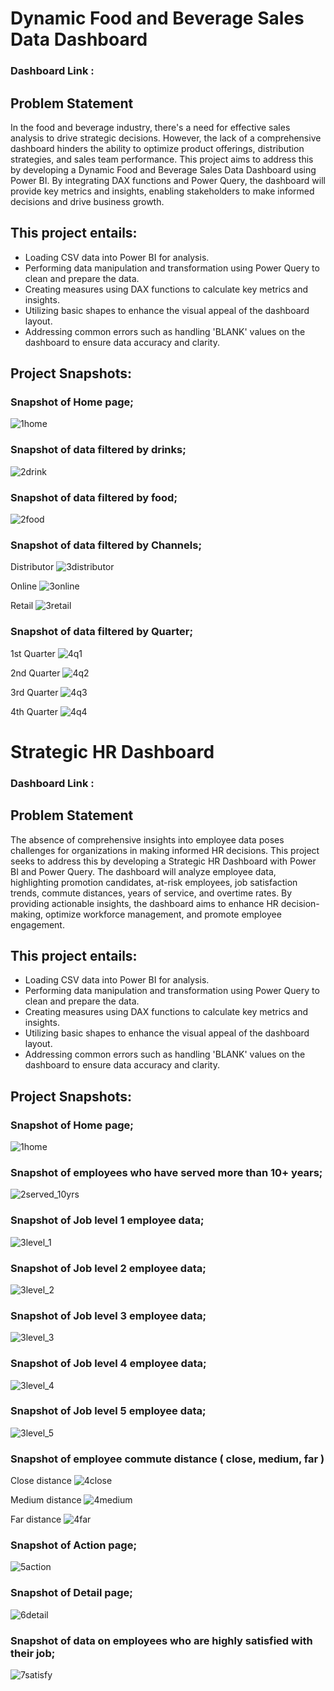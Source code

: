 
# Dynamic Food and Beverage Sales Data Dashboard

### Dashboard Link : 

## Problem Statement

In the food and beverage industry, there's a need for effective sales analysis to drive strategic decisions. However, the lack of a comprehensive dashboard hinders the ability to optimize product offerings, distribution strategies, and sales team performance. This project aims to address this by developing a Dynamic Food and Beverage Sales Data Dashboard using Power BI. By integrating DAX functions and Power Query, the dashboard will provide key metrics and insights, enabling stakeholders to make informed decisions and drive business growth.


## This project entails: 

- Loading CSV data into Power BI for analysis.
- Performing data manipulation and transformation using Power Query to clean and prepare the data.
- Creating measures using DAX functions to calculate key metrics and insights.
- Utilizing basic shapes to enhance the visual appeal of the dashboard layout.
- Addressing common errors such as handling 'BLANK' values on the dashboard to ensure data accuracy and clarity.

## Project Snapshots:

### Snapshot of Home page;
![1home](https://github.com/fyxx10/dataAnalytics/assets/68247195/19668404-ad0e-4f7d-afbd-5c2a78f14df4)

### Snapshot of data filtered by drinks;
![2drink](https://github.com/fyxx10/dataAnalytics/assets/68247195/ac173e76-97aa-432c-9815-109c07052baa)

### Snapshot of data filtered by food;
![2food](https://github.com/fyxx10/dataAnalytics/assets/68247195/6155509f-697e-4db8-88e5-ca0d3e0dff3d)

### Snapshot of data filtered by Channels;

Distributor
![3distributor](https://github.com/fyxx10/dataAnalytics/assets/68247195/71bca0a3-3bc6-4e9f-9256-fa8a197d2cfd)

Online
![3online](https://github.com/fyxx10/dataAnalytics/assets/68247195/39fa5df1-6a0e-4486-89ca-4da4930f0bb8)

Retail
![3retail](https://github.com/fyxx10/dataAnalytics/assets/68247195/059c4ced-1332-45de-ad56-b361c7423fff)

### Snapshot of data filtered by Quarter;

1st Quarter
![4q1](https://github.com/fyxx10/dataAnalytics/assets/68247195/9fa4ec67-4fce-4d84-8d23-dec90c524ecd)

2nd Quarter
![4q2](https://github.com/fyxx10/dataAnalytics/assets/68247195/20c22fed-c902-4378-a171-154aeded64ea)

3rd Quarter
![4q3](https://github.com/fyxx10/dataAnalytics/assets/68247195/da66b86b-a438-4fc9-929f-48ec6f6d8b53)

4th Quarter
![4q4](https://github.com/fyxx10/dataAnalytics/assets/68247195/59686019-6801-48b9-aa56-2d06a825dd83)

#

# Strategic HR Dashboard

### Dashboard Link : 

## Problem Statement

The absence of comprehensive insights into employee data poses challenges for organizations in making informed HR decisions. This project seeks to address this by developing a Strategic HR Dashboard with Power BI and Power Query. The dashboard will analyze employee data, highlighting promotion candidates, at-risk employees, job satisfaction trends, commute distances, years of service, and overtime rates. By providing actionable insights, the dashboard aims to enhance HR decision-making, optimize workforce management, and promote employee engagement.


## This project entails: 

- Loading CSV data into Power BI for analysis.
- Performing data manipulation and transformation using Power Query to clean and prepare the data.
- Creating measures using DAX functions to calculate key metrics and insights.
- Utilizing basic shapes to enhance the visual appeal of the dashboard layout.
- Addressing common errors such as handling 'BLANK' values on the dashboard to ensure data accuracy and clarity.


## Project Snapshots:

### Snapshot of Home page;
![1home](https://github.com/fyxx10/dataAnalytics/assets/68247195/7394f3fb-ff48-4ea5-bc5d-5ddab2f46f36)

### Snapshot of employees who have served more than 10+ years;
![2served_10yrs](https://github.com/fyxx10/dataAnalytics/assets/68247195/4dfe9e50-abe9-4b2c-9830-1e322b34760c)

### Snapshot of Job level 1 employee data;
![3level_1](https://github.com/fyxx10/dataAnalytics/assets/68247195/ee42e526-a4df-40da-9fa1-2ffc11e7a73a)

### Snapshot of Job level 2 employee data;
![3level_2](https://github.com/fyxx10/dataAnalytics/assets/68247195/9e5eb512-6ae3-4d48-905f-5b49f97c7f76)

### Snapshot of Job level 3 employee data;
![3level_3](https://github.com/fyxx10/dataAnalytics/assets/68247195/5a3d1fae-026b-42c0-907f-d68ef6417ce9)

### Snapshot of Job level 4 employee data;
![3level_4](https://github.com/fyxx10/dataAnalytics/assets/68247195/81dda85a-e12f-4569-8b99-df4540a5f645)

### Snapshot of Job level 5 employee data;
![3level_5](https://github.com/fyxx10/dataAnalytics/assets/68247195/f07bdca2-a676-435c-9e01-3abab4ea03c9)

### Snapshot of employee commute distance ( close, medium, far )

Close distance
![4close](https://github.com/fyxx10/dataAnalytics/assets/68247195/488334f9-ded4-4569-bae2-de4a2f0b5f5e)

Medium distance
![4medium](https://github.com/fyxx10/dataAnalytics/assets/68247195/782a2698-2026-488b-8770-daa8a62c6221)

Far distance
![4far](https://github.com/fyxx10/dataAnalytics/assets/68247195/bbe90798-bfb6-4ba9-a9b6-6baa4742b9bf)

### Snapshot of Action page;
![5action](https://github.com/fyxx10/dataAnalytics/assets/68247195/7c502105-e374-4f2a-8bfa-cf6f77d15c35)

### Snapshot of Detail page;
![6detail](https://github.com/fyxx10/dataAnalytics/assets/68247195/92f5e767-a947-4b9a-a337-65ef8e33df1c)

### Snapshot of data on employees who are highly satisfied with their job;
![7satisfy](https://github.com/fyxx10/dataAnalytics/assets/68247195/b6f26ad8-2d0a-4f87-ba1b-b616900c6831)


